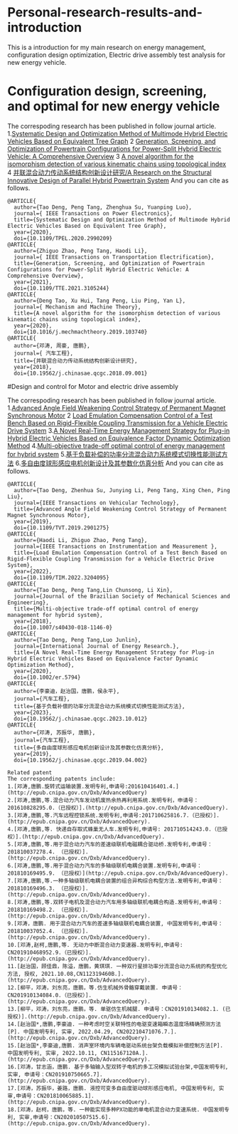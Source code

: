 # Personal-research-results-and-introduction
This is a introduction for my main research on energy management, configuration design optimization, Electric drive assembly test analysis for new energy vehicle.
# Configuration design, screening, and optimal for new energy vehicle

The correspoding research has been published in follow journal article.
1.[Systematic Design and Optimization Method of Multimode Hybrid Electric Vehicles Based on Equivalent Tree Graph](https://ieeexplore.ieee.org/document/9078871) 
2 [Generation, Screening, and Optimization of Powertrain Configurations for Power-Split Hybrid Electric Vehicle: A Comprehensive Overview](https://ieeexplore.ieee.org/document/9514573)
3 [A novel algorithm for the isomorphism detection of various kinematic chains using topological index](https://www.sciencedirect.com/science/article/pii/S0094114X19323468)
4 [并联混合动力传动系统结构创新设计研究/A Research on the Structural Innovative Design of Parallel Hybrid Powertrain System](http://www.qichegongcheng.com/CN/10.19562/j.chinasae.qcgc.2018.09.001)
And you can cite as follows.
```
@ARTICLE{
  author={Tao Deng, Peng Tang, Zhenghua Su, Yuanping Luo},
  journal={ IEEE Transactions on Power Electronics}, 
  title={Systematic Design and Optimization Method of Multimode Hybrid Electric Vehicles Based on Equivalent Tree Graph}, 
  year={2020},
  doi={10.1109/TPEL.2020.2990209}
@ARTICLE{
  author={Zhiguo Zhao, Peng Tang, Haodi Li},
  journal={ IEEE Transactions on Transportation Electrification}, 
  title={Generation, Screening, and Optimization of Powertrain Configurations for Power-Split Hybrid Electric Vehicle: A Comprehensive Overview}, 
  year={2021},
  doi={10.1109/TTE.2021.3105244}
@ARTICLE{
  author={Deng Tao, Xu Hui, Tang Peng, Liu Ping, Yan L},
  journal={ Mechanism and Machine Theory}, 
  title={A novel algorithm for the isomorphism detection of various kinematic chains using topological index}, 
  year={2020},
  doi={10.1016/j.mechmachtheory.2019.103740}
@ARTICLE{
  author={邓涛, 周豪, 唐鹏},
  journal={ 汽车工程}, 
  title={并联混合动力传动系统结构创新设计研究}, 
  year={2018},
  doi={10.19562/j.chinasae.qcgc.2018.09.001}
```
#Design and control for Motor and electric drive assembly

The correspoding research has been published in follow journal article.
1.[Advanced Angle Field Weakening Control Strategy of Permanent Magnet Synchronous Motor](https://ieeexplore.ieee.org/document/8651428) 
2 [Load Emulation Compensation Control of a Test Bench Based on Rigid-Flexible Coupling Transmission for a Vehicle Electric Drive System](https://ieeexplore.ieee.org/document/9875333)
3.[A Novel Real-Time Energy Management Strategy for Plug-in Hybrid Electric Vehicles Based on Equivalence Factor Dynamic Optimization Method](https://onlinelibrary.wiley.com/doi/10.1002/er.5794)
4.[Multi-objective trade-off optimal control of energy management for hybrid system](https://link.springer.com/article/10.1007/s40430-018-1146-0)
5.[基于负载补偿的功率分流混合动力系统模式切换性能测试方法](http://www.qichegongcheng.com/CN/10.19562/j.chinasae.qcgc.2023.10.012)
6.[多自由度球形感应电机创新设计及其参数化仿真分析](http://www.qichegongcheng.com/CN/10.19562/j.chinasae.qcgc.2019.04.002)
And you can cite as follows.
```
@ARTICLE{
  author={Tao Deng, Zhenhua Su, Junying Li, Peng Tang, Xing Chen, Ping Liu},
  journal={IEEE Transactions on Vehicular Technology}, 
  title={Advanced Angle Field Weakening Control Strategy of Permanent Magnet Synchronous Motor}, 
  year={2019},
  doi={10.1109/TVT.2019.2901275}
@ARTICLE{
  author={Haodi Li, Zhiguo Zhao, Peng Tang},
  journal={IEEE Transactions on Instrumentation and Measurement }, 
  title={Load Emulation Compensation Control of a Test Bench Based on Rigid-Flexible Coupling Transmission for a Vehicle Electric Drive System}, 
  year={2022},
  doi={10.1109/TIM.2022.3204095}
@ARTICLE{
  author={Tao Deng, Peng Tang,Lin Chunsong, Li Xin},
  journal={Journal of the Brazilian Society of Mechanical Sciences and Engineering}, 
  title={Multi-objective trade-off optimal control of energy management for hybrid system}, 
  year={2018},
  doi={10.1007/s40430-018-1146-0}
@ARTICLE{
  author={Tao Deng, Peng Tang,Luo Junlin},
  journal={International Journal of Energy Research.}, 
  title={A Novel Real-Time Energy Management Strategy for Plug-in Hybrid Electric Vehicles Based on Equivalence Factor Dynamic Optimization Method}, 
  year={2020},
  doi={10.1002/er.5794}
@ARTICLE{
  author={李豪迪，赵治国，唐鹏，侯永平},
  journal={汽车工程}, 
  title={基于负载补偿的功率分流混合动力系统模式切换性能测试方法}, 
  year={2023},
  doi={10.19562/j.chinasae.qcgc.2023.10.012}
@ARTICLE{
  author={邓涛, 苏振华, 唐鹏},
  journal={汽车工程}, 
  title={多自由度球形感应电机创新设计及其参数化仿真分析}, 
  year={2019},
  doi={10.19562/j.chinasae.qcgc.2019.04.002}

Related patent
The corresponding patents include:
1.[邓涛,唐鹏.旋转式运输装置.发明专利,申请号:201610416401.4.](http://epub.cnipa.gov.cn/Dxb/AdvancedQuery)
2.[邓涛,唐鹏,等.混合动力汽车发动机废热余热再利用系统.发明专利，申请号：201610828295.0.（已授权）].(http://epub.cnipa.gov.cn/Dxb/AdvancedQuery).
3.[邓涛,唐鹏,等.汽车远程控锁系统.发明专利,申请号:201710625816.7.（已授权）].(http://epub.cnipa.gov.cn/Dxb/AdvancedQuery).
4.[邓涛,唐鹏,等. 快递自存取式蜂巢无人车.发明专利,申请号: 201710514243.0.（已授权）].(http://epub.cnipa.gov.cn/Dxb/AdvancedQuery).
5.[邓涛,唐鹏,等.用于混合动力汽车的差速级联机电磁耦合驱动桥.发明专利,申请号：201810037278.4. （已授权）].(http://epub.cnipa.gov.cn/Dxb/AdvancedQuery).
6.[邓涛,唐鹏,等.用于混合动力汽车的多轴级联机电耦合装置.发明专利,申请号：201810169495.9. （已授权）](http://epub.cnipa.gov.cn/Dxb/AdvancedQuery).
7.[邓涛,唐鹏,等.一种多轴级联机电耦合装置的组合异构综合构型方法.发明专利,申请号：201810169496.3. （已授权）].(http://epub.cnipa.gov.cn/Dxb/AdvancedQuery).
8.[邓涛,唐鹏,等.双转子电机及混合动力汽车用多轴级联机电耦合构造.发明专利,申请号：201810169498.2. （已授权）].(http://epub.cnipa.gov.cn/Dxb/AdvancedQuery).
9.[邓涛，唐鹏. 用于混合动力汽车的差速多轴级联机电耦合装置, 中国发明专利,申请号：201810037052.4. （已授权）].(http://epub.cnipa.gov.cn/Dxb/AdvancedQuery).
10.[邓涛,赵柯,唐鹏,等. 无动力中断混合动力变速器.发明专利,申请号: CN201910468952.9.（已授权）].(http://epub.cnipa.gov.cn/Dxb/AdvancedQuery).
11.[赵治国，顾佳鼎，陈溢，唐鹏，黄琪琪. 一种双行星排功率分流混合动力系统的构型优化方法, 授权, 2021.10.08,CN112319460B.].(http://epub.cnipa.gov.cn/Dxb/AdvancedQuery).
12.[柳平，邓涛，刘东亮，唐鹏，等.仿生机械外骨骼穿戴装置. 申请号：CN201910134084.0.（已授权）].(http://epub.cnipa.gov.cn/Dxb/AdvancedQuery).
13.[柳平，邓涛，刘东亮，唐鹏，等. 单驱仿生机械腿. 申请号：CN201910134082.1. (已授权)].(http://epub.cnipa.gov.cn/Dxb/AdvancedQuery).
14.[赵治国*,唐鹏,李豪迪. 一种考虑时空关联特性的电驱变速箱瞬态温度场精确预测方法[P]. 中国发明专利, 实审, 2022.04.29, CN202210471076.7.].(http://epub.cnipa.gov.cn/Dxb/AdvancedQuery).
15.[赵治国*,李豪迪,唐鹏. 消声室环境内车辆电驱动系统台架负载模拟补偿控制方法[P]. 中国发明专利, 实审, 2022.10.11, CN115167120A.].(http://epub.cnipa.gov.cn/Dxb/AdvancedQuery).
16.[邓涛，甘志涵，唐鹏. 基于多轴输入型双转子电机的多工况模拟试验台架,中国发明专利, 实审, 申请号：CN201910750665.7].(http://epub.cnipa.gov.cn/Dxb/AdvancedQuery).
17.[邓涛，苏振华，姜路，唐鹏. 液控可变多自由度驱动球形感应电机, 中国发明专利, 实审,申请号：CN201810065885.1].(http://epub.cnipa.gov.cn/Dxb/AdvancedQuery).
18.[邓涛，赵柯，唐鹏，等. 一种能实现多种PX功能的单电机混合动力变速系统. 中国发明专利, 实审,申请号：CN202010507515.6].(http://epub.cnipa.gov.cn/Dxb/AdvancedQuery).

